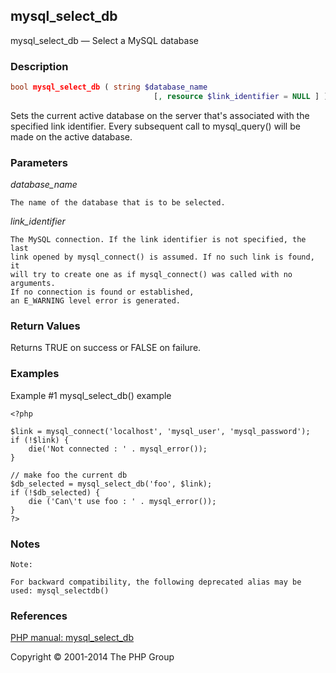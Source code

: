## mysql_select_db

mysql_select_db — Select a MySQL database


### Description

```php
bool mysql_select_db ( string $database_name
                                [, resource $link_identifier = NULL ] )
```

Sets the current active database on the server that's associated with the
specified link identifier.
Every subsequent call to mysql_query() will be made on the active database.

### Parameters

*database_name*

    The name of the database that is to be selected.

*link_identifier*

    The MySQL connection. If the link identifier is not specified, the last
    link opened by mysql_connect() is assumed. If no such link is found, it
    will try to create one as if mysql_connect() was called with no arguments.
    If no connection is found or established,
    an E_WARNING level error is generated.

### Return Values

Returns TRUE on success or FALSE on failure.

### Examples

Example #1 mysql_select_db() example

```
<?php

$link = mysql_connect('localhost', 'mysql_user', 'mysql_password');
if (!$link) {
    die('Not connected : ' . mysql_error());
}

// make foo the current db
$db_selected = mysql_select_db('foo', $link);
if (!$db_selected) {
    die ('Can\'t use foo : ' . mysql_error());
}
?>
```

### Notes

    Note:

    For backward compatibility, the following deprecated alias may be
    used: mysql_selectdb()

### References

[PHP manual: mysql_select_db](http://www.php.net/manual/en/function.mysql-select-db.php)

Copyright © 2001-2014 The PHP Group